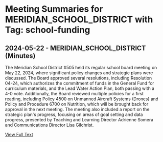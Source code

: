 # Meeting Summaries for MERIDIAN_SCHOOL_DISTRICT with Tag: school-funding

## 2024-05-22 - MERIDIAN_SCHOOL_DISTRICT (Minutes)

The Meridian School District #505 held its regular school board meeting on May 22, 2024, where significant policy changes and strategic plans were discussed. The Board approved several resolutions, including Resolution 04-24, which authorizes the commitment of funds in the General Fund for curriculum materials, and the Lead Water Action Plan, both passing with a 4-0 vote. Additionally, the Board reviewed multiple policies for a first reading, including Policy 4500 on Unmanned Aircraft Systems (Drones) and Policy and Procedure 6700 on Nutrition, which will be brought back for approval in the next meeting. The meeting also included a report on the strategic plan's progress, focusing on areas of goal setting and data progress, presented by Teaching and Learning Director Adrienne Somera and Communications Director Lisa Gilchrist.

[View Full Text](https://raw.githubusercontent.com/VoronoiPerspectives/WashingtonStateSchoolBoardExplorer/refs/heads/main/data/countries/usa/states/wa/counties/whatcom/school_boards/meridian_school_district/2024/2024-05-22-mayboardmeeting-minutes.txt)

